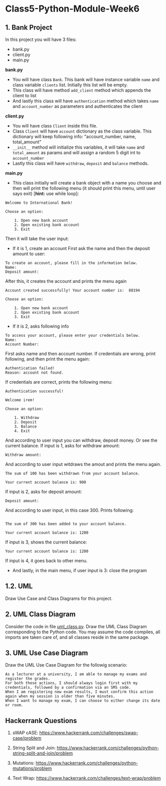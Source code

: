 # Class5-Python-Module-Week6

## 1. Bank Project

In this project you will have 3 files:

- bank.py
- client.py
- main.py

**bank.py**

- You will have class `Bank`. This bank will have instance variable `name` and class variable `clients` list. Initially this list will be empty.
- This class will have method `add_client` method which appends the client to list
- And lastly this class will have `authentication` method which takes `name` and `account_number` as parameters and authenticates the client

**client.py**
- You will have class `Client` inside this file.
- Class `Client` will have `account` dictionary as the class variable. This dictionary will keep following info: "account_number, name, total_amount"
- `__init__` method will initialize this variables, it will take `name` and `total_amount` as params and will assign a random 5 digit int to `account_number`
- Lastly this class will have `withdraw`, `deposit` and `balance` methods.

**main.py**
- This class initially will create a bank object with a name you choose
 and then will print the following menu (it should print this menu, until user says exit) [**hint:** use while loop]:
```
Welcome to International Bank!

Choose an option:

    1. Open new bank account
    2. Open existing bank account
    3. Exit
```
Then it will take the user input: 
- If it is 1, create an account
First ask the name and then the deposit amount to user:
```
To create an account, please fill in the information below.
Name: 
Deposit amount: 
```
After this, it creates the account and prints the menu again
```
Account created successfully! Your account number is:  88194

Choose an option:

    1. Open new bank account
    2. Open existing bank account
    3. Exit
```
- If it is 2, asks following info
```
To access your account, please enter your credentials below.
Name:
Account Number:
```
First asks name and then account number. 
If credentials are wrong, print following, and then print the menu again:
```
Authentication failed!
Reason: account not found.
```
If credentials are correct, prints the following menu:
```
Authentication successful!

Welcome irem!

Choose an option:

    1. Withdraw
    2. Deposit
    3. Balance
    4. Exit
```
And according to user input you can withdraw, deposit money. Or see the current balance. 
If input is 1, asks for withdraw amount:
```
Withdraw amount:
```
And according to user input witdraws the amout and prints the menu again.
```
The sum of 100 has been withdrawn from your account balance.

Your current account balance is: 900
```
If input is 2, asks for deposit amount:
```
Deposit amount:
```
And according to user input, in this case 300. Prints following:
```

The sum of 300 has been added to your account balance.

Your current account balance is: 1200
```

If input is 3, shows the current balance:

```
Your current account balance is: 1200

```
If input is 4, it goes back to other menu.

- And lastly, in the main menu, if user input is 3: close the program

## 1.2. UML

Draw Use Case and Class Diagrams for this project.

## 2. UML Class Diagram 

Consider the code in file [uml_class.py](https://drive.google.com/file/d/15NyCCB97LNMbXTQ71u0fVCYUXwfkSPfZ/view?usp=sharing). Draw the UML Class Diagram corresponding to the Python code. You may assume the code compiles, all imports are taken care of, and all classes reside in the same package.

## 3. UML Use Case Diagram

Draw the UML Use Case Diagram for the followig scenario:

```
As a lecturer at a university, I am able to manage my exams and register the grades. 
For both these actions, I should always login first with my credentials, followed by a confirmation via an SMS code. 
When I am registering new exam results, I must confirm this action again when my session is older than five minutes. 
When I want to manage my exam, I can choose to either change its date or room.
```

## Hackerrank Questions

1. sWAP cASE: https://www.hackerrank.com/challenges/swap-case/problem

2. String Split and Join: https://www.hackerrank.com/challenges/python-string-split-and-join/problem

3. Mutations: https://www.hackerrank.com/challenges/python-mutations/problem

4. Text Wrap: https://www.hackerrank.com/challenges/text-wrap/problem
